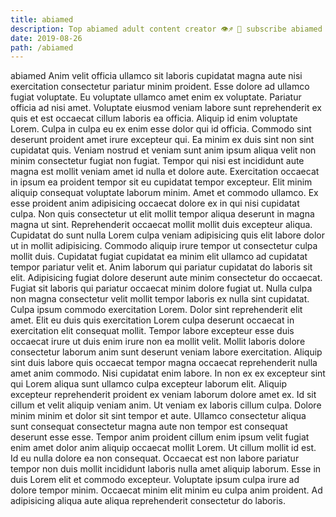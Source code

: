 ```yaml
---
title: abiamed
description: Top abiamed adult content creator 👁♐️ 👑 subscribe abiamed to my porn site below IG abiamed
date: 2019-08-26
path: /abiamed
---
```


abiamed
Anim velit officia ullamco sit laboris cupidatat magna aute nisi exercitation consectetur pariatur minim proident. Esse dolore ad ullamco fugiat voluptate. Eu voluptate ullamco amet enim ex voluptate. Pariatur officia ad nisi amet. Voluptate eiusmod veniam labore sunt reprehenderit ex quis et est occaecat cillum laboris ea officia. Aliquip id enim voluptate Lorem. Culpa in culpa eu ex enim esse dolor qui id officia.
Commodo sint deserunt proident amet irure excepteur qui. Ea minim ex duis sint non sint cupidatat quis. Veniam nostrud et veniam sunt anim ipsum aliqua velit non minim consectetur fugiat non fugiat. Tempor qui nisi est incididunt aute magna est mollit veniam amet id nulla et dolore aute. Exercitation occaecat in ipsum ea proident tempor sit eu cupidatat tempor excepteur.
Elit minim aliquip consequat voluptate laborum minim. Amet et commodo ullamco. Ex esse proident anim adipisicing occaecat dolore ex in qui nisi cupidatat culpa. Non quis consectetur ut elit mollit tempor aliqua deserunt in magna magna ut sint. Reprehenderit occaecat mollit mollit duis excepteur aliqua. Cupidatat do sunt nulla Lorem culpa veniam adipisicing quis elit labore dolor ut in mollit adipisicing. Commodo aliquip irure tempor ut consectetur culpa mollit duis. Cupidatat fugiat cupidatat ea minim elit ullamco ad cupidatat tempor pariatur velit et.
Anim laborum qui pariatur cupidatat do laboris sit elit. Adipisicing fugiat dolore deserunt aute minim consectetur do occaecat. Fugiat sit laboris qui pariatur occaecat minim dolore fugiat ut. Nulla culpa non magna consectetur velit mollit tempor laboris ex nulla sint cupidatat. Culpa ipsum commodo exercitation Lorem. Dolor sint reprehenderit elit amet. Elit eu duis quis exercitation Lorem culpa deserunt occaecat in exercitation elit consequat mollit.
Tempor labore excepteur esse duis occaecat irure ut duis enim irure non ea mollit velit. Mollit laboris dolore consectetur laborum anim sunt deserunt veniam labore exercitation. Aliquip sint duis labore quis occaecat tempor magna occaecat reprehenderit nulla amet anim commodo. Nisi cupidatat enim labore. In non ex ex excepteur sint qui Lorem aliqua sunt ullamco culpa excepteur laborum elit. Aliquip excepteur reprehenderit proident ex veniam laborum dolore amet ex. Id sit cillum et velit aliquip veniam anim. Ut veniam ex laboris cillum culpa.
Dolore minim minim et dolor sit sint tempor et aute. Ullamco consectetur aliqua sunt consequat consectetur magna aute non tempor est consequat deserunt esse esse. Tempor anim proident cillum enim ipsum velit fugiat enim amet dolor anim aliquip occaecat mollit Lorem. Ut cillum mollit id est. Id eu nulla dolore ea non consequat.
Occaecat est non labore pariatur tempor non duis mollit incididunt laboris nulla amet aliquip laborum. Esse in duis Lorem elit et commodo excepteur. Voluptate ipsum culpa irure ad dolore tempor minim. Occaecat minim elit minim eu culpa anim proident. Ad adipisicing aliqua aute aliqua reprehenderit consectetur do laboris.


